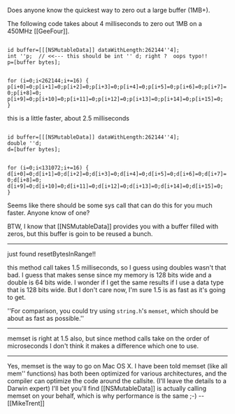 Does anyone know the quickest way to zero out a large buffer (1MB+). 

The following code takes about 4 milliseconds to zero out 1MB on a 450MHz [[GeeFour]].

<code>
id buffer=[[[NSMutableData]] dataWithLength:262144''4];
int ''p;  // <<--- this should be int '' d; right ?  oops typo!!
p=[buffer bytes];

for (i=0;i<262144;i+=16) {
    p[i+0]=0;p[i+1]=0;p[i+2]=0;p[i+3]=0;p[i+4]=0;p[i+5]=0;p[i+6]=0;p[i+7]=0;p[i+8]=0;
    p[i+9]=0;p[i+10]=0;p[i+11]=0;p[i+12]=0;p[i+13]=0;p[i+14]=0;p[i+15]=0;
}
</code>

this is a little faster, about 2.5 milliseconds

<code>
id buffer=[[[NSMutableData]] dataWithLength:262144''4];
double ''d;
d=[buffer bytes];

for (i=0;i<131072;i+=16) {
    d[i+0]=0;d[i+1]=0;d[i+2]=0;d[i+3]=0;d[i+4]=0;d[i+5]=0;d[i+6]=0;d[i+7]=0;d[i+8]=0;
    d[i+9]=0;d[i+10]=0;d[i+11]=0;d[i+12]=0;d[i+13]=0;d[i+14]=0;d[i+15]=0;
}
</code>

Seems like there should be some sys call that can do this for you much faster. Anyone know of one?

BTW, I know that [[NSMutableData]] provides you with a buffer filled with zeros, but this buffer is goin to be reused a bunch.

----

just found resetBytesInRange!!

this method call takes 1.5 milliseconds, so I guess using doubles wasn't that bad. I guess that makes sense since my memory is 128 bits wide and a double is 64 bits wide. I wonder if I get the same results if I use a data type that is 128 bits wide. But I don't care now, I'm sure 1.5 is as fast as it's going to get. 

''For comparison, you could try using <code>string.h</code>'s <code>memset</code>, which should be about as fast as possible.''

----

memset is right at 1.5 also, but since method calls take on the order of microseconds I don't think it makes a difference which one to use.

----

Yes, memset is the way to go on Mac OS X. I have been told memset (like all mem'' functions) has both been optimized for various architectures, and the compiler can optimize the code around the callsite. (I'll leave the details to a Darwin expert) I'll bet you'll find [[NSMutableData]] is actually calling memset on your behalf, which is why performance is the same ;-) -- [[MikeTrent]]